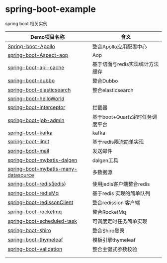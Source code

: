 # spring-boot-example
spring boot 相关实例



| **Demo项目名称** | **含义** |
| --- | --- |
| [Spring-boot-Apollo](https://github.com/mengq0815/spring-boot-example/tree/master/Spring-boot-Apollo) | 整合Apollo应用配置中心 |
| [spring-boot-Aspect-aop](https://github.com/mengq0815/spring-boot-example/tree/master/spring-boot-Aspect-aop) | Aop |
| [spring-boot-api-cache](https://github.com/mengq0815/spring-boot-example/tree/master/spring-boot-api-cache) | 基于切面与redis实现统计方法缓存 |
| [spring-boot-dubbo](https://github.com/mengq0815/spring-boot-example/tree/master/spring-boot-dubbo) | 整合Dubbo |
| [spring-boot-elasticsearch](https://github.com/mengq0815/spring-boot-example/tree/master/spring-boot-elasticsearch) | 整合elasticsearch |
| [spring-boot-helloWorld](https://github.com/mengq0815/spring-boot-example/tree/master/spring-boot-helloWorld) |  |
| [spring-boot-interceptor](https://github.com/mengq0815/spring-boot-example/tree/master/spring-boot-interceptor) | 拦截器 |
| [spring-boot-job-admin](https://github.com/mengq0815/spring-boot-example/tree/master/spring-boot-job-admin) | 基于boot+Quartz定时任务调度平台 |
| [spring-boot-kafka](https://github.com/mengq0815/spring-boot-example/tree/master/spring-boot-kafka) | kafka |
| [spring-boot-limit](https://github.com/mengq0815/spring-boot-example/tree/master/spring-boot-limit) | 基于redis限流简单实现 |
| [spring-boot-mail](https://github.com/mengq0815/spring-boot-example/tree/master/spring-boot-mail) | 发送邮件 |
| [spring-boot-mybatis-dalgen](https://github.com/mengq0815/spring-boot-example/tree/master/spring-boot-mybatis-dalgen) | dalgen工具 |
| [spring-boot-mybatis-many-datasource](https://github.com/mengq0815/spring-boot-example/tree/master/spring-boot-mybatis-many-datasource) | 多数据源 |
| [spring-boot-redis(jedis)](https://github.com/mengq0815/spring-boot-example/tree/master/spring-boot-redis(jedis)) | 使用jedis客户端整合redis |
| [spring-boot-redisMq](https://github.com/mengq0815/spring-boot-example/tree/master/spring-boot-redisMq) | 基于redis 实现的简单队列 |
| [spring-boot-redissonClient](https://github.com/mengq0815/spring-boot-example/tree/master/spring-boot-redissonClient) | 整合redission 客户端 |
| [spring-boot-rocketmq](https://github.com/mengq0815/spring-boot-example/tree/master/spring-boot-rocketmq) | 整合RocketMq |
| [spring-boot-scheduled-task](https://github.com/mengq0815/spring-boot-example/tree/master/spring-boot-scheduled-task) | 可调度定时任务简单实现 |
| [spring-boot-shiro](https://github.com/mengq0815/spring-boot-example/tree/master/spring-boot-shiro) | 整合Shiro登录 |
| [spring-boot-thymeleaf](https://github.com/mengq0815/spring-boot-example/tree/master/spring-boot-thymeleaf) | 模板引擎thymeleaf |
| [spring-boot-validation](https://github.com/mengq0815/spring-boot-example/tree/master/spring-boot-validation) | 整合主键式参数校验 |
|  |  |
|  |  |



